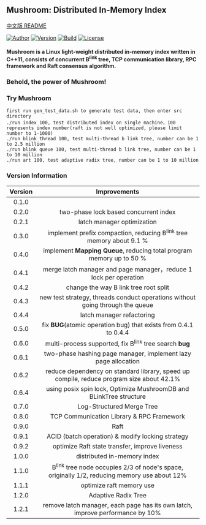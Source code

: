 ## Mushroom: Distributed In-Memory Index
[中文版 README](./README.md)

[![Author](https://img.shields.io/badge/Author-UncP-brightgreen.svg)](./LICENSE)
[![Version](https://img.shields.io/badge/Version-1.1.1-blue.svg)]()
[![Build](https://img.shields.io/badge/Build-Passing-brightgreen.svg)](https://travis-ci.org/UncP/Mushroom)
[![License](https://img.shields.io/badge/License-BSD-red.svg)](./LICENSE)

#### Mushroom is a Linux light-weight distributed in-memory index written in C++11, consists of concurrent B<sup>link</sup> tree, TCP communication library, RPC framework and Raft consensus algorithm.

### Behold, the power of Mushroom!

### Try Mushroom
`first run gen_test_data.sh to generate test data, then enter src directory`<br>
`./run index 100, test distributed index on single machine，100 represents index number(raft is not well optimized, please limit number to 1-1000)`<br>
`./run blink thread 100, test multi-thread b link tree, number can be 1 to 2.5 million`<br>
`./run blink queue 100, test multi-thread b link tree, number can be 1 to 10 million`<br>
`./run art 100, test adaptive radix tree, number can be 1 to 10 million`<br>


### Version Information
| Version |       Improvements       |
|:------:|:--------------------------:|
| 0.1.0  | |
| 0.2.0  |   two-phase lock based concurrent index   |
| 0.2.1  |         latch manager optimization         |
| 0.3.0  | implement  prefix compaction, reducing B<sup>link</sup> tree memory about 9.1 % |
| 0.4.0  |  implement **Mapping Queue**, reducing total program memory up to 50 %|
| 0.4.1  | merge latch manager and page manager，reduce 1 lock per operation |
| 0.4.2  |            change the way B link tree root split |
| 0.4.3  |  new test strategy, threads conduct operations without going through the queue |
| 0.4.4  |               latch manager refactoring     |
| 0.5.0  | fix **BUG**(atomic operation bug) that exists from 0.4.1 to 0.4.4 |
| 0.6.0  | multi-process supported, fix B<sup>link</sup> tree search **bug**|
| 0.6.1  | two-phase hashing page manager, implement lazy page allocation|
| 0.6.2  | reduce dependency on standard library, speed up compile, reduce program size about 42.1%|
| 0.6.4  |using posix spin lock, Optimize MushroomDB and BLinkTree structure|
| 0.7.0  |      Log-Structured Merge Tree    |
| 0.8.0  |   TCP Communication Library & RPC Framework    |
| 0.9.0  |        Raft       |
| 0.9.1  |   ACID (batch operation) & modify locking strategy   |
| 0.9.2  |   optimize Raft state transfer, improve liveness   |
| 1.0.0  |     distributed in-memory index   |
| 1.1.0  |    B<sup>link</sup> tree node occupies 2/3 of node's space, originally 1/2, reducing memory use about 12% |
| 1.1.1  |     optimize raft memory use   |
| 1.2.0  |     Adaptive Radix Tree    |
| 1.2.1  |  remove latch manager, each page has its own latch, improve performance by 10%   |
